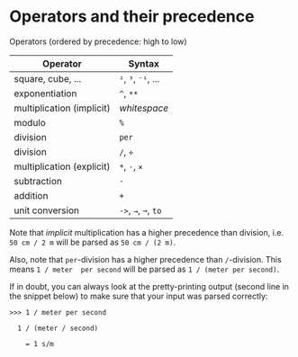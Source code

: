 # Operators and their precedence

  Operators (ordered by precedence: high to low)

| Operator                  | Syntax               |
| ------------------------- | -------------------- |
| square, cube, ...         | `²`, `³`, `⁻¹`, ...  |
| exponentiation            | `^`, `**`            |
| multiplication (implicit) | *whitespace*         |
| modulo                    | `%`                  |
| division                  | `per`                |
| division                  | `/`, `÷`             |
| multiplication (explicit) | `*`, `·`, `×`        |
| subtraction               | `-`                  |
| addition                  | `+`                  |
| unit conversion           | `->`, `→`, `➞`, `to` |

Note that *implicit* multiplication has a higher precedence than division, i.e. `50 cm / 2 m` will be parsed as `50 cm / (2 m)`.

Also, note that `per`-division has a higher precedence than `/`-division. This means `1 / meter  per second` will be parsed as `1 / (meter per second)`.

If in doubt, you can always look at the pretty-printing output (second line in the snippet below)
to make sure that your input was parsed correctly:
``` numbat
>>> 1 / meter per second

  1 / (meter / second)

    = 1 s/m
```
